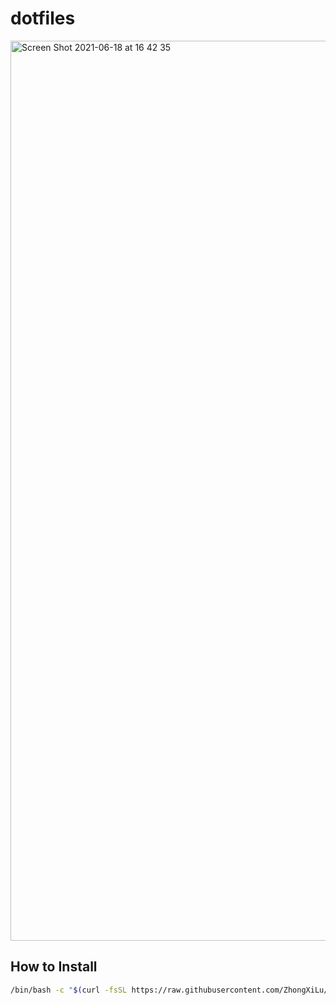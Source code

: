 
# dotfiles

<img width="1440" alt="Screen Shot 2021-06-18 at 16 42 35" src="https://user-images.githubusercontent.com/25816683/122578603-52357f00-d054-11eb-9ede-008cb02f8ccb.png">

## How to Install

```bash
/bin/bash -c "$(curl -fsSL https://raw.githubusercontent.com/ZhongXiLu/dotfiles/master/init.sh)"
```
